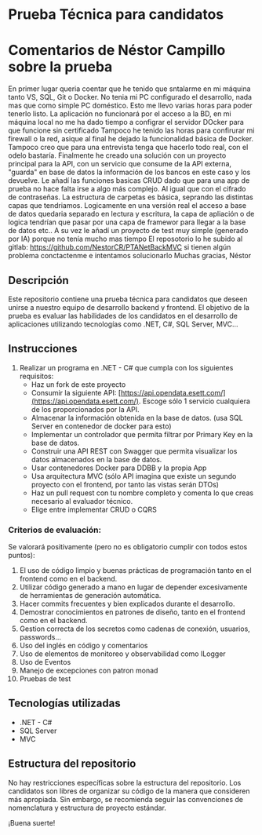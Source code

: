 # Prueba Técnica para candidatos

# Comentarios de Néstor Campillo sobre la prueba
En primer lugar queria coentar que he tenido que sntalarme en mi máquina tanto VS, SQL, Git o Docker. No tenia mi PC configurado el desarrollo, nada mas que como simple PC doméstico. 
Esto me llevo varias horas para poder tenerlo listo. La aplicación no funcionará por el acceso a la BD, en mi máquina local no me ha dado tiempo a configrar el servidor DOcker para que funcione sin certificado
Tampoco he tenido las horas para confirurar mi firewall o la red, asique al final he dejado la funcionalidad básica de Docker. Tampoco creo que para una entrevista tenga que hacerlo todo real, con el odelo bastaría. 
Finalmente he creado una solución con un proyecto  principal para la API, con un servicio que consume de la API externa, "guarda" en base de datos la información de los bancos en este caso  y los devuelve. 
Le añadí las funciones basicas CRUD dado que para una app de prueba no hace falta irse a algo más complejo. Al igual que con el cifrado de contraseñas. 
La estructura de carpetas es básica, seprando las distintas capas que tendriamos. Logicamente en una versión real el acceso a base de datos quedaria separado en lectura y escritura, la capa de apliación o de logica tendrían que pasar por una capa de framewor para llegar a la base de datos etc..
A su vez le añadí un proyecto de test muy simple (generado por IA) porque no tenía mucho mas tiempo
El reposotorio lo he subido al gitlab: https://github.com/NestorCR/PTANetBackMVC si tienen algún problema conctactenme e intentamos solucionarlo
Muchas gracias, Néstor


## Descripción

Este repositorio contiene una prueba técnica para candidatos que deseen unirse a nuestro equipo de desarrollo backend y frontend. El objetivo de la prueba es evaluar las habilidades de los candidatos en el desarrollo de aplicaciones utilizando tecnologías como .NET, C#, SQL Server, MVC...

## Instrucciones

1. Realizar un programa en .NET - C# que cumpla con los siguientes requisitos:
    - Haz un fork de este proyecto
    - Consumir la siguiente API: [https://api.opendata.esett.com/](https://api.opendata.esett.com/). Escoge sólo 1 servicio cualquiera de los proporcionados por la API.
    - Almacenar la información obtenida en la base de datos. (usa SQL Server en contenedor de docker para esto)
    - Implementar un controlador que permita filtrar por Primary Key en la base de datos.
    - Construir una API REST con Swagger que permita visualizar los datos almacenados en la base de datos.
    - Usar contenedores Docker para DDBB y la propia App
    - Usa arquitectura MVC (sólo API imagina que existe un segundo proyecto con el frontend, por tanto las vistas serán DTOs)
    - Haz un pull request con tu nombre completo y comenta lo que creas necesario al evaluador técnico.
    - Elige entre implementar CRUD o CQRS

### Criterios de evaluación:

Se valorará positivamente (pero no es obligatorio cumplir con todos estos puntos):

1. El uso de código limpio y buenas prácticas de programación tanto en el frontend como en el backend.
2. Utilizar código generado a mano en lugar de depender excesivamente de herramientas de generación automática.
3. Hacer commits frecuentes y bien explicados durante el desarrollo.
4. Demostrar conocimientos en patrones de diseño, tanto en el frontend como en el backend.
5. Gestion correcta de los secretos como cadenas de conexión, usuarios, passwords...
6. Uso del inglés en código y comentarios
7. Uso de elementos de monitoreo y observabilidad como ILogger
8. Uso de Eventos
9. Manejo de excepciones con patron monad
10. Pruebas de test

## Tecnologías utilizadas

- .NET - C#
- SQL Server
- MVC

## Estructura del repositorio

No hay restricciones específicas sobre la estructura del repositorio. Los candidatos son libres de organizar su código de la manera que consideren más apropiada. Sin embargo, se recomienda seguir las convenciones de nomenclatura y estructura de proyecto estándar.

¡Buena suerte!
